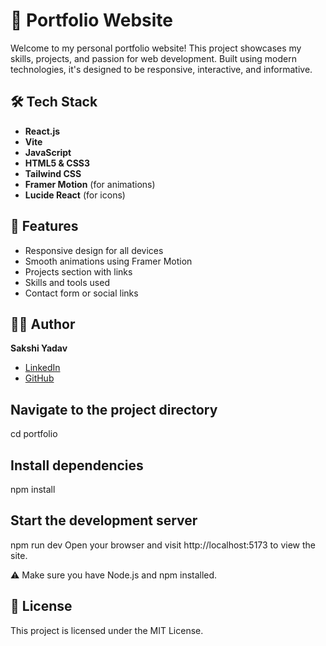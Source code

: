# 💼 Portfolio Website

Welcome to my personal portfolio website! This project showcases my skills, projects, and passion for web development. Built using modern technologies, it's designed to be responsive, interactive, and informative.


## 🛠️ Tech Stack

- **React.js**
- **Vite**
- **JavaScript**
- **HTML5 & CSS3**
- **Tailwind CSS** 
- **Framer Motion** (for animations)
- **Lucide React** (for icons)

## 🎨 Features

- Responsive design for all devices
- Smooth animations using Framer Motion
- Projects section with links
- Skills and tools used
- Contact form or social links

## 🧑‍💻 Author

**Sakshi Yadav**  
- [LinkedIn](www.linkedin.com/in/sakshi-yadav-14200a256)
- [GitHub](https://github.com/SakshiY-Dev)

## Navigate to the project directory

cd portfolio

## Install dependencies
npm install

## Start the development server
npm run dev
Open your browser and visit http://localhost:5173 to view the site.

⚠️ Make sure you have Node.js and npm installed.

## 📜 License

This project is licensed under the MIT License.
